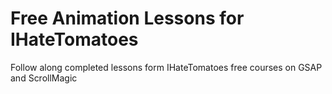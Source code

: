 # Free Animation Lessons for IHateTomatoes
Follow along completed lessons form IHateTomatoes free courses on GSAP and ScrollMagic
